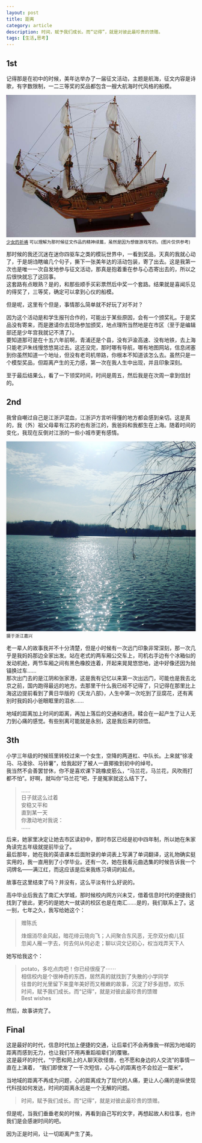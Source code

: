 ```yaml
---
layout: post
title: 距离
category: article
description: 时间，赋予我们成长。而“记得”，就是对彼此最珍贵的馈赠。
tags: [生活,思考]
---
```


## 1st
记得那是在初中的时候，美年达举办了一届征文活动，主题是航海，征文内容是诗歌，有字数限制，一二三等奖的奖品都包含一艘大航海时代风格的船模。  

![帆船](/images/20170227/fune.jpg)
<small>[少女的祈祷](http://shy07.com/2012/07/comrades-blade-170.html) 可以理解为那时候征文作品的精神续篇，虽然是因为想做游戏写的。(图片仅供参考)</small>  


那时候的我还沉迷在迷你四驱车之类的模玩世界中，一看到奖品，天真的我就心动了，于是胡诌瞎编几个句子，撕下一张美年达的活动包装，寄了出去。这是我第一次也是唯一一次自发地参与征文活动，那真是抱着重在参与心态寄出去的，所以之后很快就忘了这回事。  
这套路有点眼熟？是的，和那些顺手买彩票然后中奖一个套路。结果就是喜闻乐见的得奖了，三等奖，确定可以拿到心仪的船模。  

但是呢，这里有个但是，事情那么简单就不好玩了对不对？  

因为这个活动是和学生报刊合作的，可能出于某些原因，会有一个颁奖礼。于是奖品没有寄来，而是邀请你去现场参加颁奖，地点理所当然地是在市区（至于是编辑部还是少年宫我就记不清了）。  
要知道那可是在十五六年前啊，青浦还是个县，没有沪渝高速、没有地铁，去上海只能老沪朱线慢悠悠晃过去。这还没完，那时哪有导航，哪有地图网站，信息闭塞到你虽然知道一个地址，但没有老司机带路，你根本不知道该怎么去。虽然只是一个模型奖品，但距离产生的无力感，第一次在我人生中出现，并且印象深刻。  

至于最后结果么，看了一下领奖时间，时间是周五，然后我是在次周一拿到信封的。  

## 2nd
我曾自嘲过自己是江浙沪混血，江浙沪方言听得懂的地方都会感到亲切。这是真的，我（外）祖父母辈有江苏的也有浙江的，我爸妈和我都生在上海。随着时间的变化，我现在反倒对江浙的一些小城市更有感情。  

![嘉兴](/images/20170227/jiaxing.jpg)
<small>摄于浙江嘉兴</small>

老一辈人的故事我并不十分清楚，但是小时候有一次远门印象非常深刻，那一次几乎是我妈妈那边全家出发。站在老式的两车厢公交车上，司机右手边有个冰箱似的发动机舱，两节车厢之间有黑色橡胶连着，开起来晃晃悠悠地，途中好像还因为抛锚换过车……  
那次出门去的是江阴和张家港，这是我有记忆以来第一次出远门，可能也是我去北京之前，国内跑得最远的地方。去那里干什么我已经不记得了，只记得在那里比上海这边提前看到了黄日华版的《天龙八部》，人生中第一次吃到了豆腐花，还有离别时我妈妈小爸眼眶里的泪水……  

地域的距离加上时间的距离，再加上落后的交通和通讯，糅合在一起产生了让人无力到心痛的感觉。有些别离可能就是永别，这是我后来的领悟。  

## 3th
小学三年级的时候班里转校过来一个女生，空降的两道杠、中队长。上来就“徐凌马、马凌徐、马铃薯”，给我起好了被人一直揶揄到初中的绰号。  
我当然不会善罢甘休，你不是喜欢课下跳橡皮筋么，“马兰花，马兰花，风吹雨打都不怕”。好啊，就叫你“马兰花”吧，于是冤家就这么结下了。  
>……  
日子就这么过着  
安稳又平和  
直到某一天  
你激动地对我说：  
……

后来，她家里决定让她去市区读初中，那时市区已经是初中四年制，所以她在朱家角读完五年级就提前毕业了。  
最后那年，她在我的英语课本后面附录的单词表上写满了单词翻译，这礼物确实挺实用的，我一直用到了小学毕业。还有一次，她在我看元曲选集的时候告诉我一个词牌名——满江红，而这应该是后来我练习填词的起点。  


故事在这里结束了吗？并没有，这么平淡有什么好说的。

高中毕业后我去了南汇大学城，那时候校内网方兴未艾，借着信息时代的便捷我们找到了彼此，更巧的是她大一就读的校区也是在南汇……是的，我们联系上了。这一别，七年之久，我写给她这个：  
>赠陈氏
>
>烽烟消尽金风起，暗花绯云晓向飞；人间聚合东风恶，无奈双分痴儿狂  
>忽闻人雁一字去，何去何从何必走；聊以词文记初心，权当戏弄天下人  


她写给我这个：  
>potato，多吃点肉吧！你已经很瘦了⋯⋯  
>相信校内是个很神奇的东西，居然真的就找到了失散的小学同学  
>往昔的时光里留下来童年美好而又稚嫩的故事，沉淀了好多遐想，欢乐  
>时间，赋予我们成长。而“记得”，就是对彼此最珍贵的馈赠  
>Best wishes

然后，故事讲完了。

## Final
这是最好的时代，信息时代加上便捷的交通，让后辈们不会再像我一样因为地域的距离而感到无力，也让我们不用再重蹈祖辈们的覆辙。  
这是最坏的时代，“宁愿和网上的人聊天砍怪兽，也不愿和身边的人交流”的事情一直在上演着，
“我们即使发了一千次短信，心与心的距离也不会拉近一厘米”。  

当地域的距离不再成为问题，心的距离成为了现代的人痛，更让人心痛的是纵使现代科技如何发达，时间的距离永远是一个无解的问题。  

>时间，赋予我们成长。而“记得”，就是对彼此最珍贵的馈赠。

但是呢，当我们垂垂老矣的时候，再看到自己写的文字，再想起故人和往事，也许我们是会感谢时间的吧。  

因为正是时间，让一切距离产生了美。  
